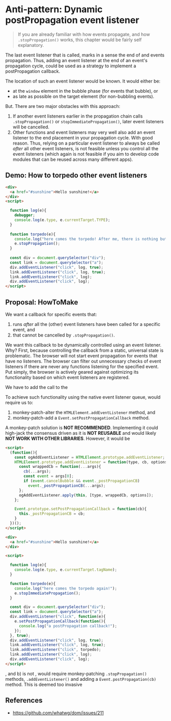 # Anti-pattern: Dynamic postPropagation event listener

> If you are already familiar with how events propagate, and how `.stopPropagation()` works, this chapter would be fairly self explanatory.

The last event listener that is called, marks in a sense the end of and events propagation. Thus, adding an event listener at the end of an event's propagation cycle, could be used as a strategy to implement a postPropagation callback.
 
The location of such an event listener would be known. It would either be:
* at the `window` element in the bubble phase (for events that bubble), or
* as late as possible on the target element (for non-bubbling events).
 
But. There are two major obstacles with this approach:
1. If another event listeners earlier in the propagation chain calls `.stopPropagation()` or `stopImmediatePropagation()`, later event listeners will be cancelled.
2. Other functions and event listeners may very well also add an event listener to the end placement in your propagation cycle. With good reason. Thus, relying on a particular event listener to always be called *after* all other event listeners, is not feasible unless you control all the event listeners (which again is not feasible if you aim to develop code modules that can be reused across many different apps).

## Demo: How to torpedo other event listeners

```html 
<div>
  <a href="#sunshine">Hello sunshine!</a>
</div>
<script>

  function log(e){                      
    debugger;
    console.log(e.type, e.currentTarget.TYPE);
  }
  
  function torpedo(e){
    console.log("here comes the torpedo! After me, there is nothing but silence.")
    e.stopPropagation();
  }
  
  const div = document.querySelector("div");
  const link = document.querySelector("a");
  div.addEventListener("click", log, true); 
  link.addEventListener("click", log, true);
  link.addEventListener("click", log);
  div.addEventListener("click", log); 
</script>
```

## Proposal: HowToMake

We want a callback for specific events that:
1. runs *after* all the (other) event listeners have been called for a specific event, and
2. that cannot be cancelled by `.stopPropagation()`.

We want this callback to be dynamically controlled using an event listener. Why? First, because controlling the callback from a static, universal state is problematic. The browser will not start event propagation for events that have no listeners. The browser can filter out unnecessary checks of event listeners if there are never any functions listening for the specified event. Put simply, the browser is actively geared against optimizing its functionality based on which event listeners are registered.

We have to add the call to the  

To achieve such functionality using the native event listener queue, would require us to:
1. monkey-patch-alter the `HTMLElement.addEventListener` method, and
2. monkey-patch-add a `Event.setPostPropagationCallback` method.

A monkey-patch solution is **NOT RECOMMENDED**. Implementing it could high-jack the consensus driven  as it is **NOT REUSABLE** and would likely **NOT WORK WITH OTHER LIBRARIES**. However, it would be  

```html 
<script>
  (function(){
    const ogAddEventListener = HTMLElement.prototype.addEventListener;
    HTMLElement.prototype.addEventListener = function(type, cb, options){
      const wrappedCb = function(...args){
        cb(...args);
        const event = args[0];
        if (event.cancelBubble && event._postPropagationCB)
          event._postPropagationCB(...args);
      };
      ogAddEventListener.apply(this, [type, wrappedCb, options]);
    };

    Event.prototype.setPostPropagationCallback = function(cb){
      this._postPropagationCB = cb;
    }
  })();
</script>

<div>
  <a href="#sunshine">Hello sunshine!</a>
</div>

<script>

  function log(e){
    console.log(e.type, e.currentTarget.tagName);
  }

  function torpedo(e){
    console.log("here comes the torpedo again!");
    e.stopImmediatePropagation();
  }

  const div = document.querySelector("div");
  const link = document.querySelector("a");
  div.addEventListener("click", function(e){
    e.setPostPropagationCallback(function(){
      console.log("a postPropagation callback!");
    });
  }, true);
  div.addEventListener("click", log, true);
  link.addEventListener("click", log, true);
  link.addEventListener("click", torpedo);
  link.addEventListener("click", log);
  div.addEventListener("click", log);
</script>
```

, and b) is not , would require monkey-patching `.stopPropagation()` methods, `.addEventListener()` and adding a `Event.postPropagation(cb)` method. This is deemed too invasive

## References

 * https://github.com/whatwg/dom/issues/211